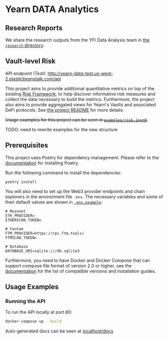 # Yearn DATA Analytics


## Research Reports

We share the research outputs from the YFI Data Analysis team in [the `research` directory](./research/).


## Vault-level Risk

API endpoint (Test):
http://yearn-data-test.us-west-2.elasticbeanstalk.com/api

This project aims to provide additional quantitative metrics on top of the existing [Risk Framework](https://github.com/yearn/yearn-watch/blob/main/utils/risks.json), to help discover informative risk measures and collect the data necessary to build the metrics. 
Furthermore, the project also aims to provide aggregated views for Yearn's Vaults and associated DeFi protocols.
See [the project README](./src/risk_framework/README.md) for more details.

~~Usage examples for this project can be seen in [`examples/risk.ipynb`](./examples/risk.ipynb).~~

TODO: need to rewrite examples for the new structure


## Prerequisites

This project uses Poetry for dependency management.
Please refer to the [documentation](https://python-poetry.org/docs/master/) for installing Poetry.

Run the following command to install the dependencies:
```
poetry install
```

You will also need to set up the Web3 provider endpoints and chain explorers in the environment file `.env`.
The necessary variables and some of their default values are shown in [`.env.example`](./.env.example):
```
# Mainnet
ETH_PROVIDER=
ETHERSCAN_TOKEN=

# Fantom
FTM_PROVIDER=https://rpc.ftm.tools/
FTMSCAN_TOKEN=

# Database
DATABASE_URI=sqlite:///db.sqlite3
```

Furthermore, you need to have Docker and Docker Compose that can support compose file format of version 2.0 or higher, see the [documentation](https://docs.docker.com/compose/compose-file/compose-versioning/) for the list of compatible versions and installation guides.


## Usage Examples

### Running the API

To run the API locally at port 80:
```bash
docker-compose up --build
```
Auto-generated docs can be seen at [localhost/docs](http://localhost/docs)

